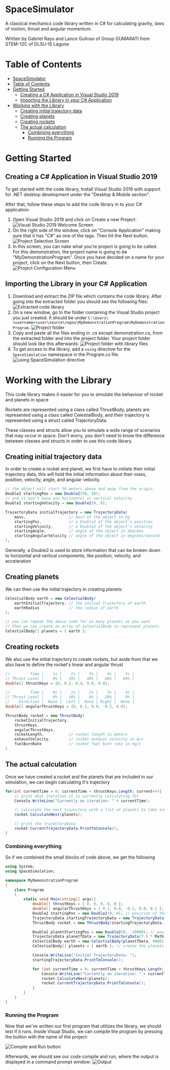 # SpaceSimulator

A classical mechanics code library written in C# for calculating gravity, laws of motion, thrust and angular momentum.

Written by Gabriel Rayo and Lance Gulinao of Group GUMARATI from STEM-12C of DLSU-IS Laguna

# Table of Contents

- [SpaceSimulator](#spacesimulator)
- [Table of Contents](#table-of-contents)
- [Getting Started](#getting-started)
	- [Creating a C# Application in Visual Studio 2019](#creating-a-c-application-in-visual-studio-2019)
	- [Importing the Library in your C# Application](#importing-the-library-in-your-c-application)
- [Working with the Library](#working-with-the-library)
	- [Creating initial trajectory data](#creating-initial-trajectory-data)
	- [Creating planets](#creating-planets)
	- [Creating rockets](#creating-rockets)
	- [The actual calculation](#the-actual-calculation)
		- [Combining everything](#combining-everything)
		- [Running the Program](#running-the-program)

# Getting Started

## Creating a C# Application in Visual Studio 2019

To get started with the code library,
Install Visual Studio 2019 with support for .NET desktop development under the "Desktop & Mobile section".

After that, follow these steps to add the code library in to your C# application:

1. Open Visual Studio 2019 and click on Create a new Project:
   ![Visual Studio 2019 Welcome Screen](.github/assets/img1.png)
2. On the right side of the window, click on "Console Application" making sure that it has "C#" as one of the tags. Then hit the Next button.
   ![Project Selection Screen](.github/assets/img2.png)
3. In this screen, you can nake what you're project is going to be called. For this demonstration, the project name is going to be "MyDemonstrationProgram". Once you have decided on a name for your project, click on the Next button, then Create.
   ![Project Configuration Menu](.github/assets/img3.png)

## Importing the Library in your C# Application

1. Download and extract the ZIP file which contains the code library. After going into the extracted folder you should see the following files:
   ![Extracted code library](.github/assets/img4.png)
2. On a new window, go to the folder containing the Visual Studio project you just created. It should be under `C:\Users\<username>\user\source\repos\MyDemonstrationProgram\MyDemonstrationProgram`.
   ![Project folder](.github/assets/img5.png)
3. Copy and paste all the files ending in .cs except demonstration.cs, from the extracted folder and into the project folder. Your project folder should look like this afterwards:
   ![Project folder with library files](.github/assets/img6.png)
4. To get access to the library, add a `using` directive for the `SpaceSimulation` namespace in the Program.cs file.
   ![using SpaceSimulation directive](.github/assets/img7.png)

# Working with the Library

This code library makes it easier for you to simulate the behaviour of rocket and planets in space

Rockets are represented using a class called ThrustBody, planets are represented using a class called CelestialBody, and their trajectory is represented using a struct called TrajectoryData.

These classes and structs allow you to simulate a wide range of scenarios that may occur in space. Don't worry, you don't need to know the difference between classes and structs in order to use this code library.

## Creating initial trajectory data

In order to create a rocket and planet, we first have to initiate their initial trajectory data, this will hold the initial information about their mass, position, velocity, angle, and angular velocity.

```cs
// the object will start 50 meters above and away from the origin
Double2 startingPos = new Double2(50, 50);
// and it won't have any horizontal or vertical velocity
Double2 startingVelocity = new Double2(0, 0);

TrajectoryData initialTrajectory = new TrajectoryData(
	mass,					// mass of the object in kg
	startingPos,			// a Double2 of the object's position
	startingVelcoity,		// a Double2 of the object's velocity
	startingAngle,			// angle of the object in degrees
	startingAngularVelocity	// angle of the object in degrees/second
);
```

Generally, a Double2 is used to store information that can be broken down to horizontal and vertical components, like position, velocity, and acceleration

## Creating planets

We can then use the initial trajectory in creating planets:

```cs
CelestialBody earth = new CelestialBody(
	earthInitialTrajectory,	// the initial trajectory of earth
	earthRadius				// the radius of earth
);

// you can repeat the above code for as many planets as you want
// then we can create an array of CelestialBody to represent planets
CelestialBody[] planets = { earth };
```

## Creating rockets

We also use the initial trajectory to create rockets, but aside from that we also have to define the rocket's linear and angular thrust

```cs
//         Time |    1s |    2s |    3s |    4s |    5s |
// Thrust Level |    0% |   20% |   40% |   60% |   80% |
double[] thrustKeys = {0, 0.2, 0.4, 0.6, 0.8};

//         Time |    0s |    1s |    2s |    3s |    4s |
// Thrust Level |    0% |   10% |    0% |   20% |    0% |
//    Direction |  None |  Left |  None | Right |  None |
double[] angularThrustKeys = {0, 0.1, 0.0, -0.2, 0.0};

ThrustBody rocket = new ThrustBody(
	rocketInitialTrajectory,
	thrustKeys,
	angularThrustKeys,
	rocketLength,			// rocket length in meters
	exhaustVelocity,		// rocket exhaust velocity in m/s
	fuelBurnRate			// rocket fuel burn rate in kg/s
)
```

## The actual calculation

Once we have created a rocket and the planets that are included in our simulation, we can begin calculating it's trajectory

```cs
for(int currentTime = 0; currentTime < thrustKeys.Length; current++){
	// print what iteration it is currently calculating for
	Console.WriteLine("Currently on iteration: " + currentTime);

	// calculate the next trajectory with a list of planets to take into consideration
	rocket.CalculateNext(planets);

	// print the trajectoryData
	rocket.CurrentTrajectoryData.PrintToConsole();
}
```

### Combining everything

So if we combined the small blocks of code above, we get the following

```cs
using System;
using SpaceSimulation;

namespace MyDemonstrationProgram
{
	class Program
	{
		static void Main(string[] args){
			double[] thrustKeys = { 0, 0, 0, 0, 0 };
			double[] angularThrustKeys = { 0.1, 0.0, -0.2, 0.0, 0.1 };
			Double2 startingPos = new Double2(0, 0); // position of the rocket
			TrajectoryData startingTrajectoryData = new TrajectoryData(10000, startingPos, Double2.Zero, 45, 0);
			ThrustBody rocket = new ThrustBody(startingTrajectoryData, thrustKeys, angularThrustKeys, 1, 1000, 1000);

			Double2 planetStartingPos = new Double2(0, -10000); // position of the planet
			TrajectoryData planetTData = new TrajectoryData(7.5 * Math.Pow(10, 20), planetStartingPos, Double2.Zero, 0, 0);
			CelestialBody earth = new CelestialBody(planetTData, 4000);
			CelestialBody[] planets = { earth }; // create the planets array with only one planet as the item

			Console.WriteLine("Initial TrajectoryData: ");
			startingTrajectoryData.PrintToConsole();

			for (int currentTime = 0; currentTime < thrustKeys.Length; currentTime++) {
				Console.WriteLine("Currently on iteration: " + currentTime);
				rocket.CalculateNext(planets);
				rocket.CurrentTrajectoryData.PrintToConsole();
			}
		}
	}
}
```

### Running the Program

Now that we've written our first program that utilizes the library, we should test if it runs. Inside Visual Studio, we can compile the program by pressing the button with the name of the project:

![Compile and Run button](.github/assets/img9.png)

Afterwards, we should see our code compile and run, where the output is displayed in a command prompt window:
![Output](.github/assets/img8.png)
